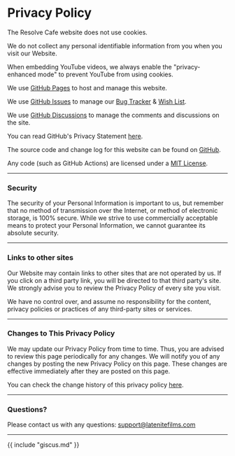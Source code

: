 # Privacy Policy

The Resolve Cafe website does not use cookies.

We do not collect any personal identifiable information from you when you visit our Website.

When embedding YouTube videos, we always enable the "privacy-enhanced mode" to prevent YouTube from using cookies.

We use [GitHub Pages](https://pages.github.com) to host and manage this website.

We use [GitHub Issues](https://github.com/CommandPost/ResolveCafe/issues) to manage our [Bug Tracker](https://resolve.cafe/bugtracker/) & [Wish List](https://resolve.cafe/wishlist/).

We use [GitHub Discussions](https://github.com/CommandPost/ResolveCafe/discussions) to manage the comments and discussions on the site.

You can read GitHub's Privacy Statement [here](https://docs.github.com/en/site-policy/privacy-policies/github-privacy-statement).

The source code and change log for this website can be found on [GitHub](https://github.com/CommandPost/ResolveCafe).

Any code (such as GitHub Actions) are licensed under a [MIT License](https://github.com/CommandPost/ResolveCafe/blob/main/LICENSE).

---

### Security

The security of your Personal Information is important to us, but remember that no method of transmission over the Internet, or method of electronic storage, is 100% secure. While we strive to use commercially acceptable means to protect your Personal Information, we cannot guarantee its absolute security.

---

### Links to other sites

Our Website may contain links to other sites that are not operated by us. If you click on a third party link, you will be directed to that third party's site. We strongly advise you to review the Privacy Policy of every site you visit.

We have no control over, and assume no responsibility for the content, privacy policies or practices of any third-party sites or services.

---

### Changes to This Privacy Policy

We may update our Privacy Policy from time to time. Thus, you are advised to review this page periodically for any changes. We will notify you of any changes by posting the new Privacy Policy on this page. These changes are effective immediately after they are posted on this page.

You can check the change history of this privacy policy [here](https://github.com/CommandPost/ResolveCafe/commits/main/docs/privacy.md).

---

### Questions?

Please contact us with any questions: [support@latenitefilms.com](mailto:support@latenitefilms.com?subject=ResolveCafe)

---

{{ include "giscus.md" }}